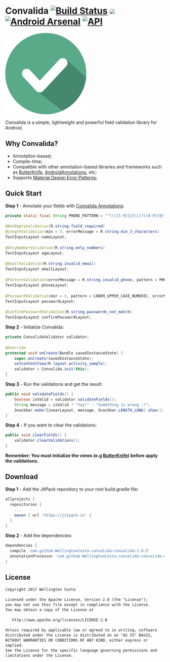 # Convalida [![Build Status](https://travis-ci.org/WellingtonCosta/convalida.svg?branch=master)](https://travis-ci.org/WellingtonCosta/convalida) [![](https://jitpack.io/v/WellingtonCosta/convalida.svg)](https://jitpack.io/#WellingtonCosta/convalida) [![Android Arsenal](https://img.shields.io/badge/Android%20Arsenal-Convalida-brightgreen.svg?style=flat)](https://android-arsenal.com/details/1/6289) [![API](https://img.shields.io/badge/API-14%2B-brightgreen.svg?style=flat)](https://android-arsenal.com/api?level=14)

![Logo](logo.png)

Convalida is a simple, lightweight and powerful field validation library for Android.

## Why Convalida?

- Annotation-based;
- Compile-time;
- Compatible with other annotation-based libraries and frameworks such as [ButterKnife][1], [AndroidAnnotations][2], etc;
- Supports [Material Design Error Patterns][4];

## Quick Start

__Step 1__ - Annotate your fields with [Convalida Annotations][3]:

```java
private static final String PHONE_PATTERN = "^\\([1-9]{2}\\)?([0-9]{9})$";

@NotEmptyValidation(R.string.field_required)
@LengthValidation(min = 3, errorMessage = R.string.min_3_characters)
TextInputLayout nameLayout;

@OnlyNumberValidation(R.string.only_numbers)
TextInputLayout ageLayout;

@EmailValidation(R.string.invalid_email)
TextInputLayout emailLayout;

@PatternValidation(errorMessage = R.string.invalid_phone, pattern = PHONE_PATTERN)
TextInputLayout phoneLayout;

@PasswordValidation(min = 3, pattern = LOWER_UPPER_CASE_NUMERIC, errorMessage = R.string.invalid_password)
TextInputLayout passwordLayout;

@ConfirmPasswordValidation(R.string.passwords_not_match)
TextInputLayout confirmPasswordLayout;
```

__Step 2__ - Initialize Convalida:

```java
private ConvalidaValidator validator;

@Override
protected void onCreate(Bundle savedInstanceState) {
    super.onCreate(savedInstanceState);
    setContentView(R.layout.activity_sample);
    validator = Convalida.init(this);
}
```

__Step 3__ - Run the validations and get the result:

```java
public void validateFields() {
    boolean isValid = validator.validateFields();
    String message = isValid ? "Yay!" : "Something is wrong :(";
    Snackbar.make(linearLayout, message, Snackbar.LENGTH_LONG).show();
}
```

__Step 4__ - If you want to clear the validations:

```java
public void clearFields() {
    validator.clearValidations();
}
```

__Remember: You must initialize the views (e.g [ButterKnife][1]) before apply the validations.__

## Download

__Step 1__ - Add the JitPack repository to your root build.gradle file:

```groovy
allprojects {
  repositories {
    ...
    maven { url 'https://jitpack.io' }
  }
}
```

__Step 2__ - Add the dependencies:

```groovy
dependencies {
  compile 'com.github.WellingtonCosta.convalida:convalida:1.0.5'
  annotationProcessor 'com.github.WellingtonCosta.convalida:convalida-compiler:1.0.5'
}
```

## License

    Copyright 2017 Wellington Costa

    Licensed under the Apache License, Version 2.0 (the "License");
    you may not use this file except in compliance with the License.
    You may obtain a copy of the License at

       http://www.apache.org/licenses/LICENSE-2.0

    Unless required by applicable law or agreed to in writing, software
    distributed under the License is distributed on an "AS IS" BASIS,
    WITHOUT WARRANTIES OR CONDITIONS OF ANY KIND, either express or implied.
    See the License for the specific language governing permissions and
    limitations under the License.


[1]: https://github.com/JakeWharton/butterknife
[2]: https://github.com/androidannotations/androidannotations
[3]: https://github.com/WellingtonCosta/convalida/tree/master/convalida-annotations/src/main/java/convalida/annotations
[4]: https://material.io/guidelines/patterns/errors.html
